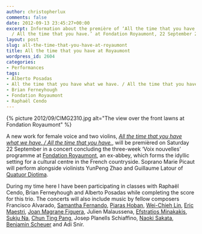 ```yaml
---
author: christopherlux
comments: false
date: 2012-09-13 23:45:27+00:00
excerpt: Information about the première of ‘All the time that you have what we have.
  / All the time that you have.’ at Fondation Royaumont, 22 September 2012.
layout: post
slug: all-the-time-that-you-have-at-royaumont
title: All the time that you have at Royaumont
wordpress_id: 2604
categories:
- Performances
tags:
- Alberto Posadas
- All the time that you have what we have. / All the time that you have.
- Brian Ferneyhough
- Fondation Royaumont
- Raphaël Cendo
---
```


{% picture 2012/09/CIMG2310.jpg alt="The view over the front lawns at Fondation Royaumont" %}

A new work for female voice and two violins, [_All the time that you have what we have. / All the time that you have._](/2012/09/all-the-time-that-you-have-what-we-have-all-the-time-that-you-have/), will be premièred on Saturday 22 September in a concert concluding the three-week ‘Voix nouvelles’ programme at [Fondation Royaumont](http://www.royaumont.com/), an ex-abbey, which forms the idyllic setting for a cultural centre in the French countryside. Soprano Marie Picaut will perform alongside violinists YunPeng Zhao and Guillaume Latour of [Quatuor Diotima](http://www.quatuordiotima.fr/).

During my time here I have been participating in classes with Raphaël Cendo, Brian Ferneyhough and Alberto Posadas while completing the score for this trio. The concerts will also include music by fellow composers Francisco Alvarado, [Samantha Fernando](http://www.samanthafernando.com/), [Piaras Hoban](http://piarashoban.bandcamp.com/), [Wei-Chieh Lin](http://soundcloud.com/wei-chieh-lin), [Eric Maestri](http://www.ericmaestri.eu/), [Joan Magrane Figuera](http://joanmagrane.com/), Julien Malaussena, [Efstratios Minakakis](http://necmusic.edu/faculty/efstratios-minakakis?lid=2&sid=3), [Sukju Na](http://sukju-na.blogspot.fr/), [Chun Ting Pang](http://soundcloud.com/chuntingpang), Josep Planells Schiaffino, [Naoki Sakata](http://naokisakata.com/), [Benjamin Scheuer](http://www.benjaminscheuer.de/) and Adi Snir.
